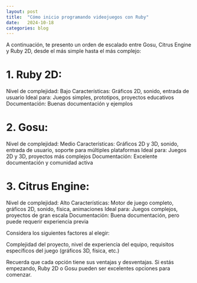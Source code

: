 ```yaml
---
layout: post
title:  "Cómo inicio programando videojuegos con Ruby"
date:   2024-10-18
categories: blog
---
```


A continuación, te presento un orden de escalado entre Gosu, Citrus Engine y Ruby 2D, desde el más simple hasta el más complejo:

# 1. Ruby 2D:
Nivel de complejidad: Bajo
Características: Gráficos 2D, sonido, entrada de usuario
Ideal para: Juegos simples, prototipos, proyectos educativos
Documentación: Buenas documentación y ejemplos

# 2. Gosu:
Nivel de complejidad: Medio
Características: Gráficos 2D y 3D, sonido, entrada de usuario, soporte para múltiples plataformas
Ideal para: Juegos 2D y 3D, proyectos más complejos
Documentación: Excelente documentación y comunidad activa

# 3. Citrus Engine:
Nivel de complejidad: Alto
Características: Motor de juego completo, gráficos 2D, sonido, física, animaciones
Ideal para: Juegos complejos, proyectos de gran escala
Documentación: Buena documentación, pero puede requerir experiencia previa

Considera los siguientes factores al elegir:

Complejidad del proyecto, nivel de experiencia del equipo, requisitos específicos del juego (gráficos 3D, física, etc.)

Recuerda que cada opción tiene sus ventajas y desventajas. Si estás empezando, Ruby 2D o Gosu pueden ser excelentes opciones para comenzar.
